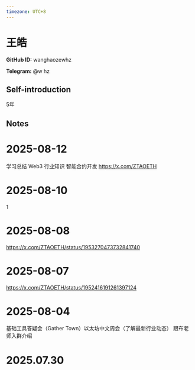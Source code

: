 ```yaml
---
timezone: UTC+8
---
```


# 王皓

**GitHub ID:** wanghaozewhz

**Telegram:** @w hz

## Self-introduction

5年

## Notes

<!-- Content_START -->
# 2025-08-12

学习总结 Web3 行业知识
智能合约开发 https://x.com/ZTAOETH

# 2025-08-10

1

# 2025-08-08

https://x.com/ZTAOETH/status/1953270473732841740

# 2025-08-07

https://x.com/ZTAOETH/status/1952416191261397124

# 2025-08-04

基础工具答疑会（Gather Town）以太坊中文周会（了解最新行业动态） 跟布老师入群介绍


# 2025.07.30


<!-- Content_END -->
